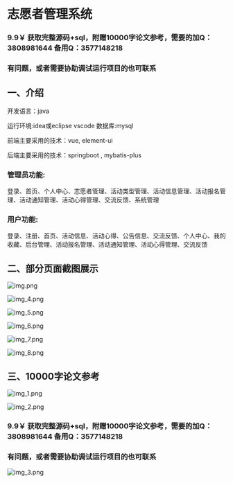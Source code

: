 # 志愿者管理系统

### 9.9￥ 获取完整源码+sql，附赠10000字论文参考，需要的加Q：3808981644 备用Q：3577148218
### 有问题，或者需要协助调试运行项目的也可联系

## 一、介绍

开发语言：java

运行环境:idea或eclipse vscode 数据库:mysql

前端主要采用的技术：vue, element-ui

后端主要采用的技术：springboot , mybatis-plus

### 管理员功能:

登录、首页、个人中心、志愿者管理、活动类型管理、活动信息管理、活动报名管理、活动通知管理、活动心得管理、交流反馈、系统管理

### 用户功能:

登录、注册、首页、活动信息、活动心得、公告信息、交流反馈、个人中心、我的收藏、后台管理、活动报名管理、活动通知管理、活动心得管理、交流反馈


## 二、部分页面截图展示

![img.png](imgs/img.png)

![img_4.png](imgs/img_4.png)

![img_5.png](imgs/img_5.png)

![img_6.png](imgs/img_6.png)

![img_7.png](imgs/img_7.png)

![img_8.png](imgs/img_8.png)

## 三、10000字论文参考

![img_1.png](imgs/img_1.png)

![img_2.png](imgs/img_2.png)


### 9.9￥ 获取完整源码+sql，附赠10000字论文参考，需要的加Q：3808981644 备用Q：3577148218
### 有问题，或者需要协助调试运行项目的也可联系

![img_3.png](imgs/img_3.png)


